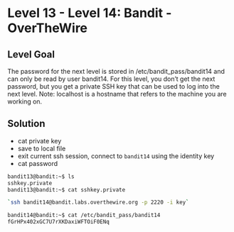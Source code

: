 # Level 13 - Level 14: Bandit - OverTheWire

## Level Goal

The password for the next level is stored in /etc/bandit_pass/bandit14 and can only be read by user bandit14. For this level, you don’t get the next password, but you get a private SSH key that can be used to log into the next level. Note: localhost is a hostname that refers to the machine you are working on.

## Solution
- cat private key
- save to local file
- exit current ssh session, connect to `bandit14` using the identity key
- cat password


```bash
bandit13@bandit:~$ ls
sshkey.private
bandit13@bandit:~$ cat sshkey.private
```

```bash
`ssh bandit14@bandit.labs.overthewire.org -p 2220 -i key`
```

```bash
bandit14@bandit:~$ cat /etc/bandit_pass/bandit14
fGrHPx402xGC7U7rXKDaxiWFTOiF0ENq
```